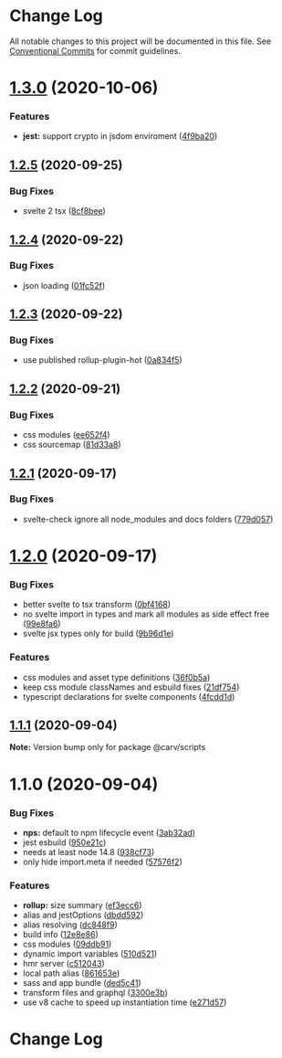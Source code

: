 # Change Log

All notable changes to this project will be documented in this file.
See [Conventional Commits](https://conventionalcommits.org) for commit guidelines.

# [1.3.0](https://github.com/carvjs/tools/compare/@carv/scripts@1.2.5...@carv/scripts@1.3.0) (2020-10-06)

### Features

- **jest:** support crypto in jsdom enviroment ([4f9ba20](https://github.com/carvjs/tools/commit/4f9ba2028011dcd6a55c4653339cc6fd076f6c3b))

## [1.2.5](https://github.com/carvjs/tools/compare/@carv/scripts@1.2.4...@carv/scripts@1.2.5) (2020-09-25)

### Bug Fixes

- svelte 2 tsx ([8cf8bee](https://github.com/carvjs/tools/commit/8cf8bee78b2bcae1c3a830ed9d05e3d3a6bf0a15))

## [1.2.4](https://github.com/carvjs/tools/compare/@carv/scripts@1.2.3...@carv/scripts@1.2.4) (2020-09-22)

### Bug Fixes

- json loading ([01fc52f](https://github.com/carvjs/tools/commit/01fc52faf1cac4f61e6d61302fc0d449f4ac4e42))

## [1.2.3](https://github.com/carvjs/tools/compare/@carv/scripts@1.2.2...@carv/scripts@1.2.3) (2020-09-22)

### Bug Fixes

- use published rollup-plugin-hot ([0a834f5](https://github.com/carvjs/tools/commit/0a834f52277427ee9d55eccd7cf7bff5eda36b32))

## [1.2.2](https://github.com/carvjs/tools/compare/@carv/scripts@1.2.1...@carv/scripts@1.2.2) (2020-09-21)

### Bug Fixes

- css modules ([ee652f4](https://github.com/carvjs/tools/commit/ee652f499cb56cba34d62c53d41b8701c3c906a6))
- css sourcemap ([81d33a8](https://github.com/carvjs/tools/commit/81d33a82bf6c0b077362d04d9c6858295bf68fd0))

## [1.2.1](https://github.com/carvjs/tools/compare/@carv/scripts@1.2.0...@carv/scripts@1.2.1) (2020-09-17)

### Bug Fixes

- svelte-check ignore all node_modules and docs folders ([779d057](https://github.com/carvjs/tools/commit/779d057cbf90ff8ec1fa43a6642619d8319f53d4))

# [1.2.0](https://github.com/carvjs/tools/compare/@carv/scripts@1.1.1...@carv/scripts@1.2.0) (2020-09-17)

### Bug Fixes

- better svelte to tsx transform ([0bf4168](https://github.com/carvjs/tools/commit/0bf416817f6f600ecfb95a8ec4f28932d24ccd4d))
- no svelte import in types and mark all modules as side effect free ([99e8fa6](https://github.com/carvjs/tools/commit/99e8fa62804c2af79cc6f4c54fc15bf2fc4e5fa5))
- svelte jsx types only for build ([9b96d1e](https://github.com/carvjs/tools/commit/9b96d1e04898fb797b8c5468ae3c6f5d96ab0efe))

### Features

- css modules and asset type definitions ([36f0b5a](https://github.com/carvjs/tools/commit/36f0b5a923663191a51e14015e751a2080a6c18c))
- keep css module classNames and esbuild fixes ([21df754](https://github.com/carvjs/tools/commit/21df754cb5aee0d8159e0e4bba5b0a8ae9a07eda))
- typescript declarations for svelte components ([4fcdd1d](https://github.com/carvjs/tools/commit/4fcdd1d43a607c8f4d092d312a030430555ca681))

## [1.1.1](https://github.com/carvjs/tools/compare/@carv/scripts@1.1.0...@carv/scripts@1.1.1) (2020-09-04)

**Note:** Version bump only for package @carv/scripts

# 1.1.0 (2020-09-04)

### Bug Fixes

- **nps:** default to npm lifecycle event ([3ab32ad](https://github.com/carvjs/tools/commit/3ab32aded9fb40b52648db02b32dd3512faeadeb))
- jest esbuild ([950e21c](https://github.com/carvjs/tools/commit/950e21c7826c46632c22ee094edd21faa66d0b3f))
- needs at least node 14.8 ([938cf73](https://github.com/carvjs/tools/commit/938cf73312f155ccc0196ec482923d98fe9d7d94))
- only hide import.meta if needed ([57576f2](https://github.com/carvjs/tools/commit/57576f29a03a100cd9023121bb54179ca01bbe04))

### Features

- **rollup:** size summary ([ef3ecc6](https://github.com/carvjs/tools/commit/ef3ecc63749890768f312d6a8f535245b7e0ba3b))
- alias and jestOptions ([dbdd592](https://github.com/carvjs/tools/commit/dbdd592a5e4cee948bc9381992ddb777cae5c550))
- alias resolving ([dc848f9](https://github.com/carvjs/tools/commit/dc848f989ddf75f10a04b6004fece3261eb4bbbe))
- build info ([12e8e86](https://github.com/carvjs/tools/commit/12e8e86362217b23556c75d3f0eb4aef97ac39ad))
- css modules ([09ddb91](https://github.com/carvjs/tools/commit/09ddb91928df72a29a45bd0b864d0d88d8a46d38))
- dynamic import variables ([510d521](https://github.com/carvjs/tools/commit/510d52195c6200e20b29139d8b8d1b27d968f89a))
- hmr server ([c512043](https://github.com/carvjs/tools/commit/c51204340d7e411e6d31089dc255b4f24670f6dc))
- local path alias ([861653e](https://github.com/carvjs/tools/commit/861653e144a01b62deea4c7ab4d5b62e481fcbff))
- sass and app bundle ([ded5c41](https://github.com/carvjs/tools/commit/ded5c41caca719474927070f1f5c4b1e9048affc))
- transform files and graphql ([3300e3b](https://github.com/carvjs/tools/commit/3300e3bb5c27090e062c2665e5750cd68c81957a))
- use v8 cache to speed up instantiation time ([e271d57](https://github.com/carvjs/tools/commit/e271d570d91e2a31d5aaae295839dc6b5165730e))

# Change Log
